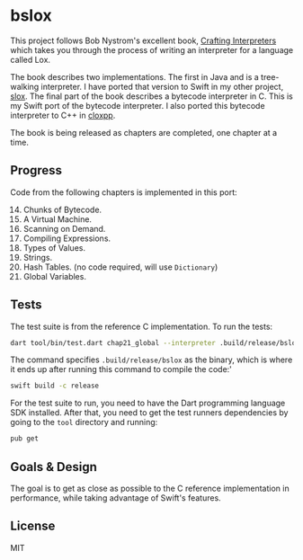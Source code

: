 # bslox

This project follows Bob Nystrom's excellent book, [Crafting Interpreters](http://www.craftinginterpreters.com) which takes you through the process of writing an interpreter for a language called Lox.

The book describes two implementations. The first in Java and is a tree-walking interpreter. I have ported that version to Swift in my other project, [slox](https://github.com/hashemi/slox). The final part of the book describes a bytecode interpreter in C. This is my Swift port of the bytecode interpreter. I also ported this bytecode interpreter to C++ in [cloxpp](https://github.com/hashemi/cloxpp).

The book is being released as chapters are completed, one chapter at a time.

## Progress
Code from the following chapters is implemented in this port:

14. Chunks of Bytecode.
15. A Virtual Machine.
16. Scanning on Demand.
17. Compiling Expressions.
18. Types of Values.
19. Strings.
20. Hash Tables. (no code required, will use `Dictionary`)
21. Global Variables.

## Tests

The test suite is from the reference C implementation. To run the tests:

```zsh
dart tool/bin/test.dart chap21_global --interpreter .build/release/bslox
```

The command specifies `.build/release/bslox` as the binary, which is where it ends up after running this command to compile the code:'

```zsh
swift build -c release
```

For the test suite to run, you need to have the Dart programming language SDK installed. After that, you need to get the test runners dependencies by going to the `tool` directory and running:

```zsh
pub get
```

## Goals & Design
The goal is to get as close as possible to the C reference implementation in performance, while taking advantage of Swift's features.

## License
MIT
